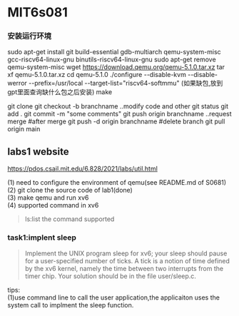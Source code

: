 # MIT6s081
### 安装运行环境
 sudo apt-get install git build-essential gdb-multiarch qemu-system-misc gcc-riscv64-linux-gnu binutils-riscv64-linux-gnu 
 sudo apt-get remove qemu-system-misc
 wget https://download.qemu.org/qemu-5.1.0.tar.xz
 tar xf qemu-5.1.0.tar.xz
 cd qemu-5.1.0
 ./configure --disable-kvm --disable-werror --prefix=/usr/local --target-list="riscv64-softmmu"
 (如果缺包,放到gpt里面查询缺什么包之后安装)
 make


git clone 
git checkout -b branchname
..modify code and other
git status
git add .
git commit -m "some comments"
git push origin branchname 
..request merge
#after merge
git push -d origin branchname #delete branch
git pull origin main

## labs1 website
https://pdos.csail.mit.edu/6.828/2021/labs/util.html


(1) need to configure the environment of qemu(see README.md of S0681)<br/>
(2) git clone the source code of lab1(done)<br/>
(3) make qemu and run xv6<br/>
(4) supported command in xv6 <br/>
> ls:list the command supported

### task1:implent sleep 

> Implement the UNIX program sleep for xv6; your sleep should pause for a user-specified number of ticks. A tick is a notion of time defined by the xv6 kernel, namely the time between two interrupts from the timer chip.
Your solution should be in the file user/sleep.c.

tips:<br/>
(1)use command line to call the user application,the applicaiton uses the system call to implment the sleep function.




